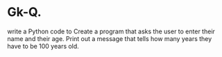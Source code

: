 # Gk-Q.
write a Python code to 
Create a program that asks the user to enter their name and their age. Print out a message that tells how many years they have to be 100 years old.

